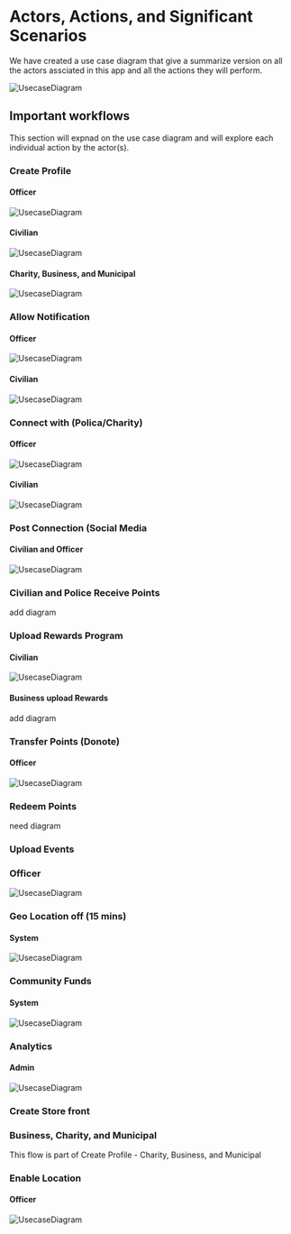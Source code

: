 
# Actors, Actions, and Significant Scenarios

We have created a use case diagram that give a summarize version on all the actors assciated in this app and all the actions they will perform.

![UsecaseDiagram](../assets/use_case.jpg)

## Important workflows

This section will expnad on the use case diagram and will explore each individual action by the actor(s).

### Create Profile

#### Officer
![UsecaseDiagram](../assets/create_profile_officer.png)

#### Civilian
![UsecaseDiagram](../assets/create_profile_civilian.png)

#### Charity, Business, and Municipal
![UsecaseDiagram](../assets/create_profile_charity_business_municipal.png)

### Allow Notification

#### Officer
![UsecaseDiagram](../assets/allow_notification_officer.png)

#### Civilian
![UsecaseDiagram](../assets/allow_notification_civilian.png)

### Connect with (Polica/Charity)

#### Officer
![UsecaseDiagram](../assets/connect_with_charity.png)

#### Civilian
![UsecaseDiagram](../assets/connect_with_officer_civilian.png)

### Post Connection (Social Media

#### Civilian and Officer
![UsecaseDiagram](../assets/post_connection_social_media.png)

### Civilian and Police Receive Points
add diagram

### Upload Rewards Program 

#### Civilian
![UsecaseDiagram](../assets/upload_rewards_program.png)

#### Business upload Rewards
add diagram

### Transfer Points (Donote)

#### Officer
![UsecaseDiagram](../assets/transfer_point_donate.png)

### Redeem Points
need diagram

### Upload Events

### Officer
![UsecaseDiagram](../assets/upload_events.png)

### Geo Location off (15 mins)

#### System
![UsecaseDiagram](../assets/geo_location_15_mins.png)

### Community Funds

#### System
![UsecaseDiagram](../assets/community_fund_spending.png)

### Analytics

#### Admin
![UsecaseDiagram](../assets/analytics.png)

### Create Store front

### Business, Charity, and Municipal
This flow is part of Create Profile - Charity, Business, and Municipal

### Enable Location

#### Officer
![UsecaseDiagram](../assets/enable_location_officer.png)



